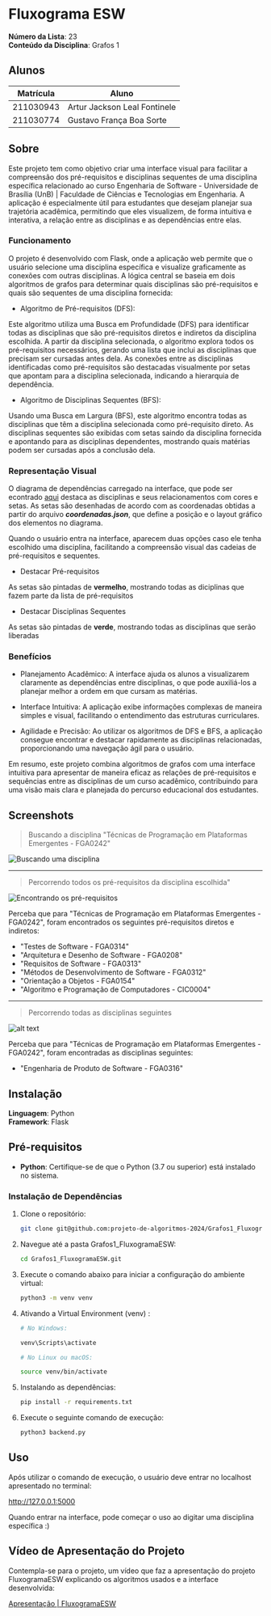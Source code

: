 # Fluxograma ESW

**Número da Lista**: 23<br>
**Conteúdo da Disciplina**: Grafos 1<br>

## Alunos
|Matrícula | Aluno |
| -- | -- |
| 211030943  |  Artur Jackson Leal Fontinele |
| 211030774  |  Gustavo França Boa Sorte |

## Sobre 

Este projeto tem como objetivo criar uma interface visual para facilitar a compreensão dos pré-requisitos e disciplinas sequentes de uma disciplina específica relacionado ao curso Engenharia de Software - Universidade de Brasília (UnB) | Faculdade de Ciências e Tecnologias em Engenharia. A aplicação é especialmente útil para estudantes que desejam planejar sua trajetória acadêmica, permitindo que eles visualizem, de forma intuitiva e interativa, a relação entre as disciplinas e as dependências entre elas.

### Funcionamento

O projeto é desenvolvido com Flask, onde a aplicação web permite que o usuário selecione uma disciplina específica e visualize graficamente as conexões com outras disciplinas. A lógica central se baseia em dois algoritmos de grafos para determinar quais disciplinas são pré-requisitos e quais são sequentes de uma disciplina fornecida:

- Algoritmo de Pré-requisitos (DFS):

Este algoritmo utiliza uma Busca em Profundidade (DFS) para identificar todas as disciplinas que são pré-requisitos diretos e indiretos da disciplina escolhida.
A partir da disciplina selecionada, o algoritmo explora todos os pré-requisitos necessários, gerando uma lista que inclui as disciplinas que precisam ser cursadas antes dela.
As conexões entre as disciplinas identificadas como pré-requisitos são destacadas visualmente por setas que apontam para a disciplina selecionada, indicando a hierarquia de dependência.

- Algoritmo de Disciplinas Sequentes (BFS):

Usando uma Busca em Largura (BFS), este algoritmo encontra todas as disciplinas que têm a disciplina selecionada como pré-requisito direto.
As disciplinas sequentes são exibidas com setas saindo da disciplina fornecida e apontando para as disciplinas dependentes, mostrando quais matérias podem ser cursadas após a conclusão dela.

### Representação Visual

O diagrama de dependências carregado na interface, que pode ser econtrado [aqui](http://software.unb.br/ensino/estrutura-curricular) destaca as disciplinas e seus relacionamentos com cores e setas. As setas são desenhadas de acordo com as coordenadas obtidas a partir do arquivo ***coordenadas.json***, que define a posição e o layout gráfico dos elementos no diagrama. 

Quando o usuário entra na interface, aparecem duas opções caso ele tenha escolhido uma disciplina, facilitando a compreensão visual das cadeias de pré-requisitos e sequentes.

- Destacar Pré-requisitos

As setas são pintadas de **vermelho**, mostrando todas as diciplinas que fazem parte da lista de pré-requisitos 

- Destacar Disciplinas Sequentes

As setas são pintadas de **verde**, mostrando todas as disciplinas que serão liberadas 

### Benefícios

- Planejamento Acadêmico: A interface ajuda os alunos a visualizarem claramente as dependências entre disciplinas, o que pode auxiliá-los a planejar melhor a ordem em que cursam as matérias.

- Interface Intuitiva: A aplicação exibe informações complexas de maneira simples e visual, facilitando o entendimento das estruturas curriculares.

- Agilidade e Precisão: Ao utilizar os algoritmos de DFS e BFS, a aplicação consegue encontrar e destacar rapidamente as disciplinas relacionadas, proporcionando uma navegação ágil para o usuário.

Em resumo, este projeto combina algoritmos de grafos com uma interface intuitiva para apresentar de maneira eficaz as relações de pré-requisitos e sequências entre as disciplinas de um curso acadêmico, contribuindo para uma visão mais clara e planejada do percurso educacional dos estudantes.

## Screenshots

> Buscando a disciplina "Técnicas de Programação em Plataformas Emergentes - FGA0242"

![Buscando uma disciplina](./static/searchTPPE.png)

________________________________________________________________________________

 >Percorrendo todos os pré-requisitos da disciplina escolhida"

![Encontrando os pré-requisitos](./static/preTPPE.png)

Perceba que para "Técnicas de Programação em Plataformas Emergentes - FGA0242", foram encontrados os seguintes pré-requisitos diretos e indiretos:

- "Testes de Software - FGA0314"
- "Arquitetura e Desenho de Software - FGA0208"
- "Requisitos de Software - FGA0313"
- "Métodos de Desenvolvimento de Software - FGA0312"
- "Orientação a Objetos - FGA0154"
- "Algoritmo e Programação de Computadores - CIC0004"

________________________________________________________________________________


> Percorrendo todas as disciplinas seguintes

![alt text](./static/TPPEsequentes.png)

Perceba que para "Técnicas de Programação em Plataformas Emergentes - FGA0242", foram encontradas as disciplinas seguintes:

- "Engenharia de Produto de Software - FGA0316"

## Instalação 

**Linguagem**: Python<br>
**Framework**: Flask<br>

## Pré-requisitos

- **Python**: Certifique-se de que o Python (3.7 ou superior) está instalado no sistema.

### Instalação de Dependências

1. Clone o repositório:
   ```bash
   git clone git@github.com:projeto-de-algoritmos-2024/Grafos1_FluxogramaESW.git
   ```

2. Navegue até a pasta Grafos1_FluxogramaESW:
   ```bash
   cd Grafos1_FluxogramaESW.git
   ```

3. Execute o comando abaixo para iniciar a configuração do ambiente virtual:

    ```bash
    python3 -m venv venv
    ```

4. Ativando a Virtual Environment (venv) :

    ```bash
    # No Windows:

    venv\Scripts\activate

    # No Linux ou macOS:

    source venv/bin/activate
    ```

5. Instalando as dependências:

    ```bash
    pip install -r requirements.txt
    ```


4. Execute o seguinte comando de execução:
   ```bash
   python3 backend.py
   ```


## Uso 

Após utilizar o comando de execução, o usuário deve entrar no localhost apresentado no terminal: 

http://127.0.0.1:5000

Quando entrar na interface, pode começar o uso ao digitar uma disciplina específica :)

## Vídeo de Apresentação do Projeto

Contempla-se para o projeto, um vídeo que faz a apresentação do projeto FluxogramaESW explicando os algoritmos usados e a interface desenvolvida:

[Apresentação | FluxogramaESW](https://youtu.be/3QqrrJWemS8?si=e-ve4O05O1AjLpEE)





